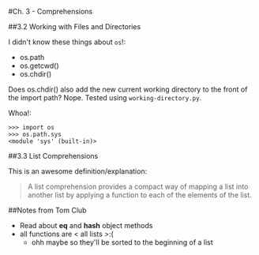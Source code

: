 #Ch. 3 - Comprehensions

##3.2 Working with Files and Directories

I didn't know these things about `os`!:

* os.path
* os.getcwd()
* os.chdir()

Does os.chdir() also add the new current working directory to the front of the import path? Nope. Tested using `working-directory.py`.

Whoa!:

    >>> import os
    >>> os.path.sys
    <module 'sys' (built-in)>

##3.3 List Comprehensions

This is an awesome definition/explanation:

> A list comprehension provides a compact way of mapping a list into another list by applying a function to each of the elements of the list.






##Notes from Tom Club

* Read about __eq__ and __hash__ object methods
* all functions are < all lists    >:(
  * ohh maybe so they'll be sorted to the beginning of a list


